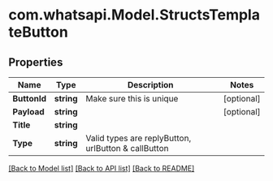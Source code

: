 
# com.whatsapi.Model.StructsTemplateButton

## Properties

Name | Type | Description | Notes
------------ | ------------- | ------------- | -------------
**ButtonId** | **string** | Make sure this is unique | [optional] 
**Payload** | **string** |  | [optional] 
**Title** | **string** |  | 
**Type** | **string** | Valid types are replyButton, urlButton &amp; callButton | 

[[Back to Model list]](../README.md#documentation-for-models)
[[Back to API list]](../README.md#documentation-for-api-endpoints)
[[Back to README]](../README.md)

